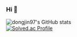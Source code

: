 ### Hi 👋

![dongjin97's GitHub stats](https://github-readme-stats.vercel.app/api?username=dongjin97&show_icons=true&theme=dark)   
[![Solved.ac Profile](http://mazassumnida.wtf/api/generate_badge?boj=tjsqls8337)](https://solved.ac/tjsqls8337)

